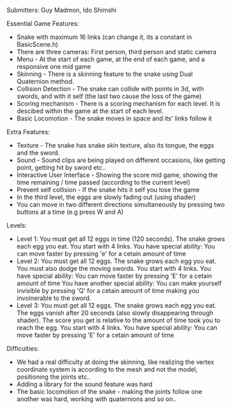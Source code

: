 Submitters: Guy Madmon, Ido Shimshi 

Essential Game Features:

 - Snake with maximum 16 links (can change it, its a constant in BasicScene.h)
 - There are three cameras: First person, third person and static camera
 - Menu - At the start of each game, at the end of each game, and a responsive one mid game
 - Skinning - There is a skinning feature to the snake using Dual Quaternion method.
 - Collision Detection - The snake can collide with points in 3d, with swords, and with it self (the last two cause the loss of the game)
 - Scoring mechanism - There is a scoring mechanism for each level. It is descibed within the game at the start of each level.
 - Basic Locomotion - The snake moves in space and its' links follow it

Extra Features:
 - Texture - The snake has snake skin texture, also its tongue, the eggs and the sword.
 - Sound - Sound clips are being played on different occasions, like getting point, getting hit by sword etc..
 - Interactive User Interface - Showing the score mid game, showing the time remaining / time passed (according to the current level)
 - Prevent self collision - If the snake hits it self you lose the game
 - In the third level, the eggs are slowly fading out (using shader)
 - You can move in two different directions simultaneously by pressing two buttons at a time (e.g press W and A)

Levels:
 - Level 1:
    You must get all 12 eggs in time (120 seconds). The snake grows each egg you eat.
    You start with 4 links.
    You have special ability: You can move faster by pressing 'e' for a cetain amount of time
 - Level 2:
    You must get all 12 eggs. The snake grows each egg you eat.
    You must also dodge the moving swords.
    You start with 4 links.
    You have special ability: You can move faster by pressing 'E' for a cetain amount of time
    You have another special ability: You can make yourself invisible by pressing 'Q' for a cetain amount of time making you involnerable to the sword.
- Level 3:
    You must get all 12 eggs. The snake grows each egg you eat.
    The eggs vanish after 20 seconds (also slowly disappearing through shader).
    The score you get is relative to the amount of time took you to reach the egg.
    You start with 4 links.
    You have special ability: You can move faster by pressing 'E' for a cetain amount of time

Difficulties:
 - We had a real difficulty at doing the skinning, like realizing the vertex coordinate system is according to the mesh and not the model, positioning the
   joints etc..
 - Adding a library for the sound feature was hard
 - The basic locomotion of the snake - making the joints follow one another was hard, working with quaternions and so on..